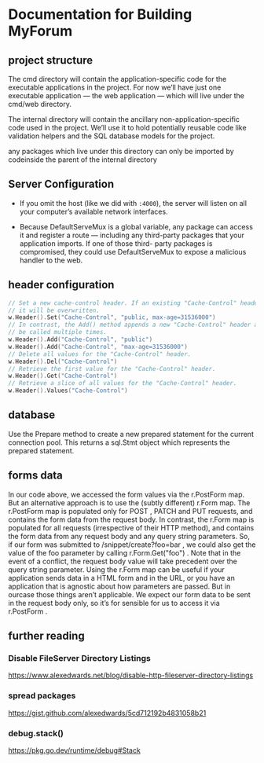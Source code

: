 # Documentation for Building MyForum

## project structure
The cmd directory will contain the application-specific code for the executable applications
in the project. For now we’ll have just one executable application — the web application —
which will live under the cmd/web directory.

The internal directory will contain the ancillary non-application-specific code used in the
project. We’ll use it to hold potentially reusable code like validation helpers and the SQL
database models for the project.

any packages which live under this directory can only be imported by codeinside the parent of the internal directory

## Server Configuration
- If you omit the host (like we did with `:4000`), the server will listen on all your computer’s available network interfaces.

- Because DefaultServeMux is a global variable, any package can access it and register a route
— including any third-party packages that your application imports. If one of those third-
party packages is compromised, they could use DefaultServeMux to expose a malicious
handler to the web.

## header configuration
```go
// Set a new cache-control header. If an existing "Cache-Control" header exists
// it will be overwritten.
w.Header().Set("Cache-Control", "public, max-age=31536000")
// In contrast, the Add() method appends a new "Cache-Control" header and can
// be called multiple times.
w.Header().Add("Cache-Control", "public")
w.Header().Add("Cache-Control", "max-age=31536000")
// Delete all values for the "Cache-Control" header.
w.Header().Del("Cache-Control")
// Retrieve the first value for the "Cache-Control" header.
w.Header().Get("Cache-Control")
// Retrieve a slice of all values for the "Cache-Control" header.
w.Header().Values("Cache-Control")
```

## database
Use the Prepare method to create a new prepared statement for the
current connection pool. This returns a sql.Stmt object which represents
the prepared statement.

## forms data

In our code above, we accessed the form values via the r.PostForm map. But an alternative
approach is to use the (subtly different) r.Form map.
The r.PostForm map is populated only for POST , PATCH and PUT requests, and contains the
form data from the request body.
In contrast, the r.Form map is populated for all requests (irrespective of their HTTP method),
and contains the form data from any request body and any query string parameters. So, if our
form was submitted to /snippet/create?foo=bar , we could also get the value of the foo
parameter by calling r.Form.Get("foo") . Note that in the event of a conflict, the request
body value will take precedent over the query string parameter.
Using the r.Form map can be useful if your application sends data in a HTML form and in the
URL, or you have an application that is agnostic about how parameters are passed. But in ourcase those things aren’t applicable. We expect our form data to be sent in the request body
only, so it’s for sensible for us to access it via r.PostForm .

## further reading
### Disable FileServer Directory Listings
https://www.alexedwards.net/blog/disable-http-fileserver-directory-listings
### spread packages
https://gist.github.com/alexedwards/5cd712192b4831058b21
### debug.stack()
https://pkg.go.dev/runtime/debug#Stack
